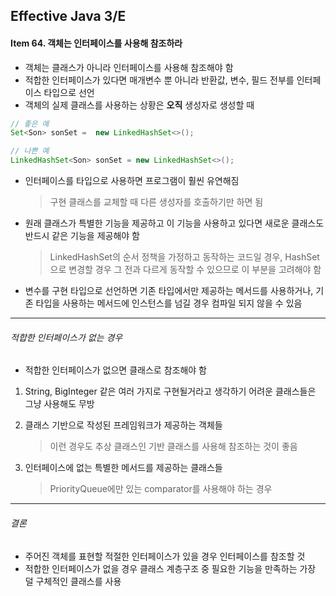 ## Effective Java 3/E

#### Item 64. 객체는 인터페이스를 사용해 참조하라

- 객체는 클래스가 아니라 인터페이스를 사용해 참조해야 함
- 적합한 인터페이스가 있다면 매개변수 뿐 아니라 반환값, 변수, 필드 전부를 인터페이스 타입으로 선언
- 객체의 실제 클래스를 사용하는 상황은 **오직** 생성자로 생성할 때

```java
// 좋은 예
Set<Son> sonSet =  new LinkedHashSet<>();

// 나쁜 예
LinkedHashSet<Son> sonSet = new LinkedHashSet<>();
```

- 인터페이스를 타입으로 사용하면 프로그램이 훨씬 유연해짐

  > 구현 클래스를 교체할 때 다른 생성자를 호출하기만 하면 됨

- 원래 클래스가 특별한 기능을 제공하고 이 기능을 사용하고 있다면 새로운 클래스도 반드시 같은 기능을 제공해야 함

  > LinkedHashSet의 순서 정책을 가정하고 동작하는 코드일 경우, HashSet으로 변경할 경우 그 전과 다르게 동작할 수 있으므로 이 부분을 고려해야 함

  

- 변수를 구현 타입으로 선언하면 기존 타입에서만 제공하는 메서드를 사용하거나, 기존 타입을 사용하는 메서드에 인스턴스를 넘길 경우 컴파일 되지 않을 수 있음

-----

###### 적합한 인터페이스가 없는 경우

- 적합한 인터페이스가 없으면 클래스로 참조해야 함

1. String, BigInteger 같은 여러 가지로 구현될거라고 생각하기 어려운 클래스들은 그냥 사용해도 무방

2. 클래스 기반으로 작성된 프레임워크가 제공하는 객체들

   > 이런 경우도 추상 클래스인 기반 클래스를 사용해 참조하는 것이 좋음

3. 인터페이스에 없는 특별한 메서드를 제공하는 클래스들

   > PriorityQueue에만 있는 comparator를 사용해야 하는 경우

------

###### 결론

- 주어진 객체를 표현할 적절한 인터페이스가 있을 경우 인터페이스를 참조할 것
- 적합한 인터페이스가 없을 경우 클래스 계층구조 중 필요한 기능을 만족하는 가장 덜 구체적인 클래스를 사용